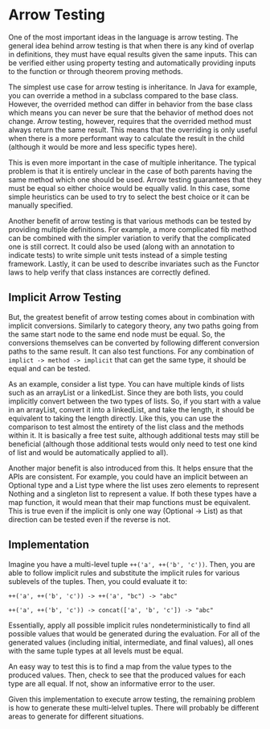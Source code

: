# Arrow Testing

One of the most important ideas in the language is arrow testing. The general idea behind arrow testing is that when there is any kind of overlap in definitions, they must have equal results given the same inputs. This can be verified either using property testing and automatically providing inputs to the function or through theorem proving methods.

The simplest use case for arrow testing is inheritance. In Java for example, you can override a method in a subclass compared to the base class. However, the overrided method can differ in behavior from the base class which means you can never be sure that the behavior of method does not change. Arrow testing, however, requires that the overrided method must always return the same result. This means that the overriding is only useful when there is a more performant way to calculate the result in the child (although it would be more and less specific types here).

This is even more important in the case of multiple inheritance. The typical problem is that it is entirely unclear in the case of both parents having the same method which one should be used. Arrow testing guarantees that they must be equal so either choice would be equally valid. In this case, some simple heuristics can be used to try to select the best choice or it can be manually specified.

Another benefit of arrow testing is that various methods can be tested by providing multiple definitions. For example, a more complicated fib method can be combined with the simpler variation to verify that the complicated one is still correct. It could also be used (along with an annotation to indicate tests) to write simple unit tests instead of a simple testing framework. Lastly, it can be used to describe invariates such as the Functor laws to help verify that class instances are correctly defined.

## Implicit Arrow Testing

But, the greatest benefit of arrow testing comes about in combination with implicit conversions. Similarly to category theory, any two paths going from the same start node to the same end node must be equal. So, the conversions themselves can be converted by following different conversion paths to the same result. It can also test functions. For any combination of `implict -> method -> implicit` that can get the same type, it should be equal and can be tested.

As an example, consider a list type. You can have multiple kinds of lists such as an arrayList or a linkedList. Since they are both lists, you could implicitly convert between the two types of lists. So, if you start with a value in an arrayList, convert it into a linkedList, and take the length, it should be equivalent to taking the length directly. Like this, you can use the comparison to test almost the entirety of the list class and the methods within it. It is basically a free test suite, although additional tests may still be beneficial (although those additional tests would only need to test one kind of list and would be automatically applied to all).

Another major benefit is also introduced from this. It helps ensure that the APIs are consistent. For example, you could have an implicit between an Optional type and a List type where the list uses zero elements to represent Nothing and a singleton list to represent a value. If both these types have a map function, it would mean that their map functions must be equivalent. This is true even if the implicit is only one way (Optional -> List) as that direction can be tested even if the reverse is not.

## Implementation

Imagine you have a multi-level tuple `++('a', ++('b', 'c'))`. Then, you are able to follow implicit rules and substitute the implicit rules for various sublevels of the tuples. Then, you could evaluate it to:
```
++('a', ++('b', 'c')) -> ++('a', "bc") -> "abc"

++('a', ++('b', 'c')) -> concat(['a', 'b', 'c']) -> "abc"
```

Essentially, apply all possible implicit rules nondeterministically to find all possible values that would be generated during the evaluation. For all of the generated values (including initial, intermediate, and final values), all ones with the same tuple types at all levels must be equal.

An easy way to test this is to find a map from the value types to the produced values. Then, check to see that the produced values for each type are all equal. If not, show an informative error to the user.

Given this implementation to execute arrow testing, the remaining problem is how to generate these multi-lelvel tuples. There will probably be different areas to generate for different situations.
